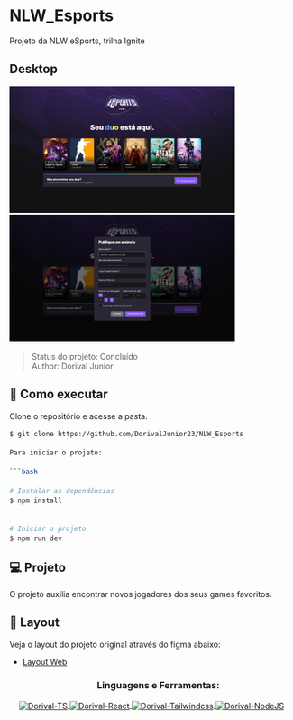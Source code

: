 # NLW_Esports
Projeto da NLW eSports, trilha Ignite


<div>
<h2>Desktop</h2>
</div>

<div >
<img src="images/Desktop 1.jfif" width="400rem">
<br>
<img src="images/Desktop2.jpeg" width="400rem">
</div>

> Status do projeto: Concluído <br>
> Author: Dorival Junior

## 🚀 Como executar

Clone o repositório e acesse a pasta.

```bash
$ git clone https://github.com/DorivalJunior23/NLW_Esports

Para iniciar o projeto:

```bash

# Instalar as dependências
$ npm install


# Iniciar o projeto
$ npm run dev

```


## 💻 Projeto
O projeto auxilia encontrar novos jogadores dos seus games favoritos. 


## 🔖 Layout

Veja o layout do projeto original através do figma abaixo:

- [Layout Web](https://www.figma.com/community/file/1150897317533332617)


  <h3 align="center">Linguagens e Ferramentas:</h3>
<div style="display: inline_block">
      <p align="center">
  <a href="https://www.typescriptlang.org/" target="_blank"><img align="center" alt="Dorival-TS" height="50" width="60" src="https://cdn.jsdelivr.net/gh/devicons/devicon/icons/typescript/typescript-plain.svg"/>
   <a href="https://pt-br.reactjs.org/" target="_blank"><img align="center" alt="Dorival-React" height="50" width="60" src="https://cdn.jsdelivr.net/gh/devicons/devicon/icons/react/react-original.svg"/>
   <a href="https://tailwindcss.com/" target="_blank"><img align="center" alt="Dorival-Tailwindcss" height="50" width="60" src="https://cdn.jsdelivr.net/gh/devicons/devicon/icons/tailwindcss/tailwindcss-plain.svg"/>
   <a href="" target="_blank"><img align="center" alt="Dorival-NodeJS" height="50" width="60" src="https://cdn.jsdelivr.net/gh/devicons/devicon/icons/nodejs/nodejs-plain.svg"/>
  </div>

